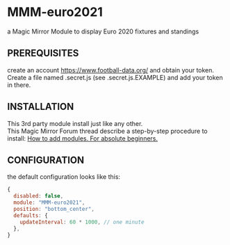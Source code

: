 # MMM-euro2021
a Magic Mirror Module to display Euro 2020 fixtures and standings

## PREREQUISITES
create an account https://www.football-data.org/ and obtain your token.  
Create a file named .secret.js (see .secret.js.EXAMPLE) and add your token in there.  

## INSTALLATION
This 3rd party module install just like any other.  
This Magic Mirror Forum thread describe a step-by-step procedure to install: [How to add modules. For absolute beginners.](https://forum.magicmirror.builders/topic/4231/how-to-add-modules-for-absolute-beginners?_=1622723520331)

## CONFIGURATION
the default configuration looks like this:
```js
{
  disabled: false,
  module: "MMM-euro2021",
  position: "bottom_center",
  defaults: {
    updateInterval: 60 * 1000, // one minute
  },
}
